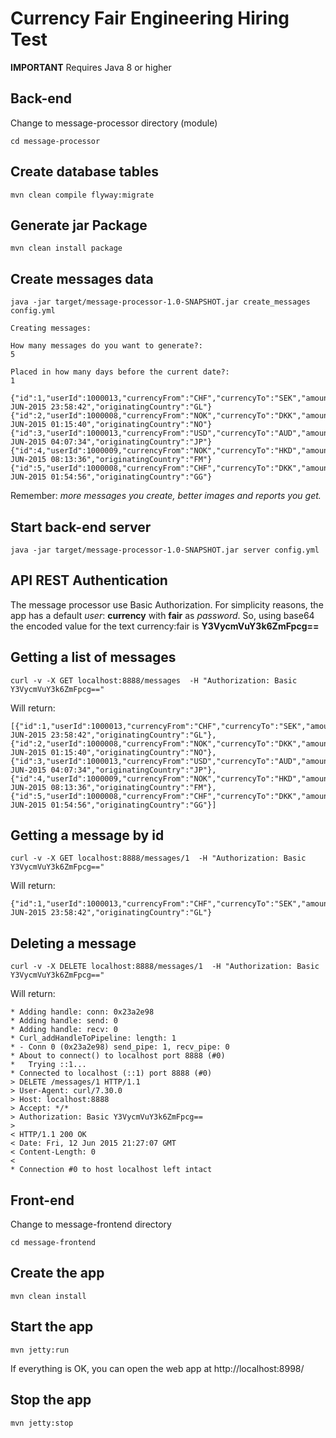 Currency Fair Engineering Hiring Test
=====================================
**IMPORTANT**
Requires Java 8 or higher

Back-end
--------
Change to message-processor directory (module)
```
cd message-processor
```
Create database tables
----------------------
```
mvn clean compile flyway:migrate
```

Generate jar Package
-------------------------
```
mvn clean install package
```

Create messages data
---------------------

```
java -jar target/message-processor-1.0-SNAPSHOT.jar create_messages config.yml

Creating messages:

How many messages do you want to generate?:
5

Placed in how many days before the current date?:
1

{"id":1,"userId":1000013,"currencyFrom":"CHF","currencyTo":"SEK","amountSell":1027.87,"amountBuy":1594.73,"rate":0.62,"timePlaced":"10-JUN-2015 23:58:42","originatingCountry":"GL"}
{"id":2,"userId":1000008,"currencyFrom":"NOK","currencyTo":"DKK","amountSell":1346.05,"amountBuy":1985.05,"rate":0.63,"timePlaced":"11-JUN-2015 01:15:40","originatingCountry":"NO"}
{"id":3,"userId":1000013,"currencyFrom":"USD","currencyTo":"AUD","amountSell":1174.14,"amountBuy":1622.72,"rate":0.51,"timePlaced":"11-JUN-2015 04:07:34","originatingCountry":"JP"}
{"id":4,"userId":1000009,"currencyFrom":"NOK","currencyTo":"HKD","amountSell":1629.95,"amountBuy":1545.34,"rate":0.69,"timePlaced":"11-JUN-2015 08:13:36","originatingCountry":"FM"}
{"id":5,"userId":1000008,"currencyFrom":"CHF","currencyTo":"DKK","amountSell":1965.60,"amountBuy":1094.23,"rate":0.54,"timePlaced":"11-JUN-2015 01:54:56","originatingCountry":"GG"}

```
Remember: *more messages you create, better images and reports you get.*

Start back-end server
-------------------------
```
java -jar target/message-processor-1.0-SNAPSHOT.jar server config.yml 
```


API REST Authentication
------------------------
The message processor use Basic Authorization. For simplicity reasons, the app has a default *user*: **currency** with **fair** as *password*. So, using base64 the encoded value for the text currency:fair is **Y3VycmVuY3k6ZmFpcg==**

Getting a list of messages
------------------------------------

```
curl -v -X GET localhost:8888/messages  -H "Authorization: Basic Y3VycmVuY3k6ZmFpcg=="
```
Will return:

```
[{"id":1,"userId":1000013,"currencyFrom":"CHF","currencyTo":"SEK","amountSell":1027.87,"amountBuy":1594.73,"rate":0.62,"timePlaced":"10-JUN-2015 23:58:42","originatingCountry":"GL"},
{"id":2,"userId":1000008,"currencyFrom":"NOK","currencyTo":"DKK","amountSell":1346.05,"amountBuy":1985.05,"rate":0.63,"timePlaced":"11-JUN-2015 01:15:40","originatingCountry":"NO"},
{"id":3,"userId":1000013,"currencyFrom":"USD","currencyTo":"AUD","amountSell":1174.14,"amountBuy":1622.72,"rate":0.51,"timePlaced":"11-JUN-2015 04:07:34","originatingCountry":"JP"},
{"id":4,"userId":1000009,"currencyFrom":"NOK","currencyTo":"HKD","amountSell":1629.95,"amountBuy":1545.34,"rate":0.69,"timePlaced":"11-JUN-2015 08:13:36","originatingCountry":"FM"},
{"id":5,"userId":1000008,"currencyFrom":"CHF","currencyTo":"DKK","amountSell":1965.60,"amountBuy":1094.23,"rate":0.54,"timePlaced":"11-JUN-2015 01:54:56","originatingCountry":"GG"}]
```

Getting a message by id
---------------------------

```
curl -v -X GET localhost:8888/messages/1  -H "Authorization: Basic Y3VycmVuY3k6ZmFpcg=="
```

Will return:

```
{"id":1,"userId":1000013,"currencyFrom":"CHF","currencyTo":"SEK","amountSell":1027.87,"amountBuy":1594.73,"rate":0.62,"timePlaced":"10-JUN-2015 23:58:42","originatingCountry":"GL"}
```

Deleting a message
-----------------------

```
curl -v -X DELETE localhost:8888/messages/1  -H "Authorization: Basic Y3VycmVuY3k6ZmFpcg=="
```

Will return:

```
* Adding handle: conn: 0x23a2e98
* Adding handle: send: 0
* Adding handle: recv: 0
* Curl_addHandleToPipeline: length: 1
* - Conn 0 (0x23a2e98) send_pipe: 1, recv_pipe: 0
* About to connect() to localhost port 8888 (#0)
*   Trying ::1...
* Connected to localhost (::1) port 8888 (#0)
> DELETE /messages/1 HTTP/1.1
> User-Agent: curl/7.30.0
> Host: localhost:8888
> Accept: */*
> Authorization: Basic Y3VycmVuY3k6ZmFpcg==
>
< HTTP/1.1 200 OK
< Date: Fri, 12 Jun 2015 21:27:07 GMT
< Content-Length: 0
<
* Connection #0 to host localhost left intact
```

Front-end
---------
Change to message-frontend directory 
```
cd message-frontend
```

Create the app
----------------------
```
mvn clean install
```

Start the app
-------------------------
```
mvn jetty:run
```
If everything is OK, you can open the web app at http://localhost:8998/

Stop the app
-------------------------
```
mvn jetty:stop
```